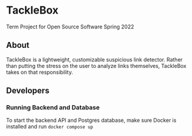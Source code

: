 # TackleBox
Term Project for Open Source Software Spring 2022

## About
TackleBox is a lightweight, customizable suspicious link detector. Rather than putting the stress on the user to analyze links themselves, TackleBox takes on that responsibility.

## Developers

### Running Backend and Database
To start the backend API and Postgres database, make sure Docker is installed and run `docker compose up`
